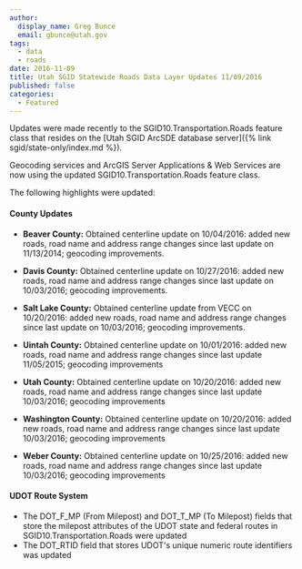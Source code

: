 ```yaml
---
author:
  display_name: Greg Bunce
  email: gbunce@utah.gov
tags:
  - data
  - roads
date: 2016-11-09
title: Utah SGID Statewide Roads Data Layer Updates 11/09/2016
published: false
categories:
  - Featured
---
```


Updates were made recently to the SGID10.Transportation.Roads feature class that resides on the [Utah SGID ArcSDE database server]({% link sgid/state-only/index.md %}).

Geocoding services and ArcGIS Server Applications & Web Services are now using the updated SGID10.Transportation.Roads feature class.

The following highlights were updated:

#### County Updates

- **Beaver County:** Obtained centerline update on 10/04/2016: added new roads, road name and address range changes since last update on 11/13/2014; geocoding improvements.

- **Davis County:** Obtained centerline update on 10/27/2016: added new roads, road name and address range changes since last update on 10/03/2016; geocoding improvements.

- **Salt Lake County:** Obtained centerline update from VECC on 10/20/2016: added new roads, road name and address range changes since last update on 10/03/2016; geocoding improvements.

- **Uintah County:** Obtained centerline update on 10/01/2016: added new roads, road name and address range changes since last update 11/05/2015; geocoding improvements

- **Utah County:** Obtained centerline update on 10/20/2016: added new roads, road name and address range changes since last update 10/03/2016; geocoding improvements

- **Washington County:** Obtained centerline update on 10/20/2016: added new roads, road name and address range changes since last update 10/03/2016; geocoding improvements

- **Weber County:** Obtained centerline update on 10/25/2016: added new roads, road name and address range changes since last update 10/03/2016; geocoding improvements

#### UDOT Route System

- The DOT_F_MP (From Milepost) and DOT_T_MP (To Milepost) fields that store the milepost attributes of the UDOT state and federal routes in SGID10.Transportation.Roads were updated
- The DOT_RTID field that stores UDOT's unique numeric route identifiers was updated
